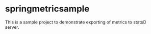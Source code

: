 # springmetricsample
This is a sample project to demonstrate exporting of metrics to statsD server.
